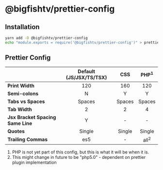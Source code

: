 # @bigfishtv/prettier-config

## Installation

```sh
yarn add -D @bigfishtv/prettier-config
echo "module.exports = require('@bigfishtv/prettier-config')" > prettier.config.js
```

## Prettier Config

|                                   | Default (JS/JSX/TS/TSX) |  CSS   | PHP<sup>1</sup> |
| --------------------------------- | :---------------------: | :----: | :-------------: |
| **Print Width**                   |           120           |  160   |       120       |
| **Semi-colons**                   |            N            |   Y    |        Y        |
| **Tabs vs Spaces**                |         Spaces          | Spaces |     Spaces      |
| **Tab Width**                     |            2            |   2    |        4        |
| **Jsx Bracket Spacing Same Line** |            Y            |   -    |        -        |
| **Quotes**                        |         Single          | Single |     Single      |
| **Trailing Commas**               |           es5           |   -    | all<sup>2</sup> |

1.  PHP is not yet part of this config, but this is what it will be when it is.
2.  This might change in future to be "php5.0" - dependent on prettier plugin implementation
